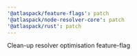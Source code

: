 ```yaml
---
'@atlaspack/feature-flags': patch
'@atlaspack/node-resolver-core': patch
'@atlaspack/rust': patch
---
```


Clean-up resolver optimisation feature-flag

